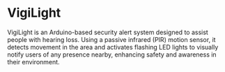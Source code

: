 # VigiLight
VigiLight is an Arduino-based security alert system designed to assist people with hearing loss. Using a passive infrared (PIR) motion sensor, it detects movement in the area and activates flashing LED lights to visually notify users of any presence nearby, enhancing safety and awareness in their environment.
